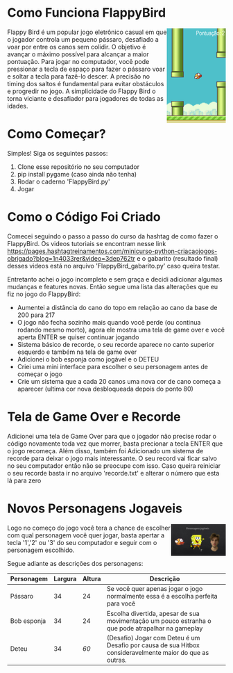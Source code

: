 # Como Funciona FlappyBird

<img align="right" src="pics/Flappy2.png" width="27%" >
Flappy Bird é um popular jogo eletrônico casual em que o jogador controla um pequeno pássaro, desafiado a voar por entre os canos sem colidir. O objetivo é avançar o máximo possível para alcançar a maior pontuação. Para jogar no computador, você pode pressionar a tecla de espaço para fazer o pássaro voar e soltar a tecla para fazê-lo descer. A precisão no timing dos saltos é fundamental para evitar obstáculos e progredir no jogo. A simplicidade do Flappy Bird o torna viciante e desafiador para jogadores de todas as idades.

# Como Começar?
Simples! Siga os seguintes passos:

1.  Clone esse repositório no seu computador
2.  pip install pygame (caso ainda não tenha)
3.  Rodar o caderno 'FlappyBird.py'
4.  Jogar

# Como o Código Foi Criado

Comecei seguindo o passo a passo do curso da hashtag de como fazer o FlappyBird. Os videos tutoriais se encontram nesse link https://pages.hashtagtreinamentos.com/minicurso-python-criacaojogos-obrigado?blog=1n4033rer&video=3dep762tr e o gabarito (resultado final) desses videos está no arquivo 'FlappyBird_gabarito.py' caso queira testar.

Entretanto achei o jogo incompleto e sem graça e decidi adicionar algumas mudanças e features novas. Então segue uma lista das alterações que eu fiz no jogo do FlappyBird:
- Aumentei a distância do cano do topo em relação ao cano da base de 200 para 217
- O jogo não fecha sozinho mais quando você perde (ou continua rodando mesmo morto), agora ele mostra uma tela de game over e você aperta ENTER se quiser continuar jogando
- Sistema básico de recorde, o seu recorde aparece no canto superior esquerdo e também na tela de game over
- Adicionei o bob esponja como jogável e o DETEU
- Criei uma mini interface para escolher o seu personagem antes de começar o jogo
- Crie um sistema que a cada 20 canos uma nova cor de cano começa a aparecer (ultima cor nova desbloqueada depois do ponto 80)

# Tela de Game Over e Recorde

Adicionei uma tela de Game Over para que o jogador não precise rodar o código novamente toda vez que morrer, basta precionar a tecla ENTER que o jogo recomeça. Além disso,
também foi Adicionado um sistema de recorde para deixar o jogo mais interessante. O seu record vai ficar salvo no seu computador então não se preocupe com isso. Caso queira reiniciar o seu recorde basta ir no arquivo 'recorde.txt' e alterar o número que esta lá para zero

# Novos Personagens Jogaveis
<img  align= "right" src="pics/Personagens Jogaveis.png" width="25%" >

Logo no começo do jogo você tera a chance de escolher com qual personagem você quer jogar, basta apertar a tecla '1','2' ou '3' do seu computador e seguir com o personagem escolhido.

Segue adiante as descrições dos personagens:


| Personagem |  Largura | Altura | Descrição | 
| -- | -- | -- | -- | 
| Pássaro | 34 | 24 | Se você quer apenas jogar o jogo normalmente essa é a escolha perfeita para você |
| Bob esponja | 34 | 24 | Escolha divertida, apesar de sua movimentação um pouco estranha o que pode atrapalhar na gameplay |
| Deteu | 34 | *60* | (Desafio) Jogar com Deteu é um Desafio por causa de sua Hitbox consideravelmente maior do que as outras. |






